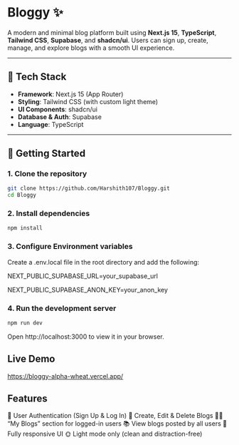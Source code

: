 # Bloggy ✨

A modern and minimal blog platform built using **Next.js 15**, **TypeScript**, **Tailwind CSS**, **Supabase**, and **shadcn/ui**. Users can sign up, create, manage, and explore blogs with a smooth UI experience.

---

## 🚀 Tech Stack

- **Framework**: Next.js 15 (App Router)
- **Styling**: Tailwind CSS (with custom light theme)
- **UI Components**: shadcn/ui
- **Database & Auth**: Supabase
- **Language**: TypeScript

---

## 🔧 Getting Started

### 1. Clone the repository

```bash
git clone https://github.com/Harshith107/Bloggy.git
cd Bloggy
```
### 2. Install dependencies

```bash
npm install
```
### 3. Configure Environment variables
Create a .env.local file in the root directory and add the following:

NEXT_PUBLIC_SUPABASE_URL=your_supabase_url

NEXT_PUBLIC_SUPABASE_ANON_KEY=your_anon_key

### 4. Run the development server
```bash
npm run dev
```
Open http://localhost:3000 to view it in your browser.

## Live Demo
https://bloggy-alpha-wheat.vercel.app/

## Features

🔐 User Authentication (Sign Up & Log In)
📝 Create, Edit & Delete Blogs
🙋‍♂️ “My Blogs” section for logged-in users
📚 View blogs posted by all users
🌈 Fully responsive UI
🌞 Light mode only (clean and distraction-free)

